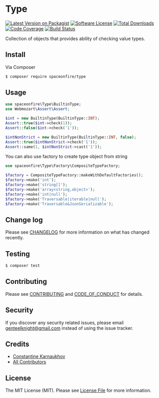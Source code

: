 # Type

[![Latest Version on Packagist][ico-version]][link-packagist]
[![Software License][ico-license]](LICENSE.md)
[![Total Downloads][ico-downloads]][link-downloads]
[![Code Coverage][ico-coverage]][link-actions]
[![Build Status][ico-build-status]][link-actions]

Collection of objects that provides ability of checking value types.

## Install

Via Composer

```bash
$ composer require spaceonfire/type
```

## Usage

```php
use spaceonfire\Type\BuiltinType;
use Webmozart\Assert\Assert;

$int = new BuiltinType(BuiltinType::INT);
Assert::true($int->check(1));
Assert::false($int->check('1'));

$intNonStrict = new BuiltinType(BuiltinType::INT, false);
Assert::true($intNonStrict->check('1'));
Assert::same(1, $intNonStrict->cast('1'));
```

You can also use factory to create type object from string

```php
use spaceonfire\Type\Factory\CompositeTypeFactory;

$factory = CompositeTypeFactory::makeWithDefaultFactories();
$factory->make('int');
$factory->make('string[]');
$factory->make('array<string,object>');
$factory->make('int|null');
$factory->make('Traversable|iterable|null');
$factory->make('Traversable&JsonSerializable');
```

## Change log

Please see [CHANGELOG](CHANGELOG.md) for more information on what has changed recently.

## Testing

```bash
$ composer test
```

## Contributing

Please see [CONTRIBUTING](CONTRIBUTING.md) and [CODE_OF_CONDUCT](CODE_OF_CONDUCT.md) for details.

## Security

If you discover any security related issues, please email genteelknight@gmail.com instead of using the issue tracker.

## Credits

- [Constantine Karnaukhov][link-author]
- [All Contributors][link-contributors]

## License

The MIT License (MIT). Please see [License File](LICENSE.md) for more information.

[ico-version]: https://img.shields.io/packagist/v/spaceonfire/type.svg?style=flat-square
[ico-license]: https://img.shields.io/badge/license-MIT-brightgreen.svg?style=flat-square
[ico-downloads]: https://img.shields.io/packagist/dt/spaceonfire/type.svg?style=flat-square
[ico-coverage]: https://img.shields.io/endpoint?style=flat-square&url=https%3A%2F%2Fgist.githubusercontent.com%2Fhustlahusky%2Fd62607c1a2e4707959b0142e0ea876cd%2Fraw%2Fspaceonfire-type.json
[ico-build-status]: https://github.com/spaceonfire/type/workflows/Build%20Pipeline/badge.svg
[link-packagist]: https://packagist.org/packages/spaceonfire/type
[link-downloads]: https://packagist.org/packages/spaceonfire/type
[link-author]: https://github.com/hustlahusky
[link-contributors]: ../../contributors
[link-actions]: ../../actions
